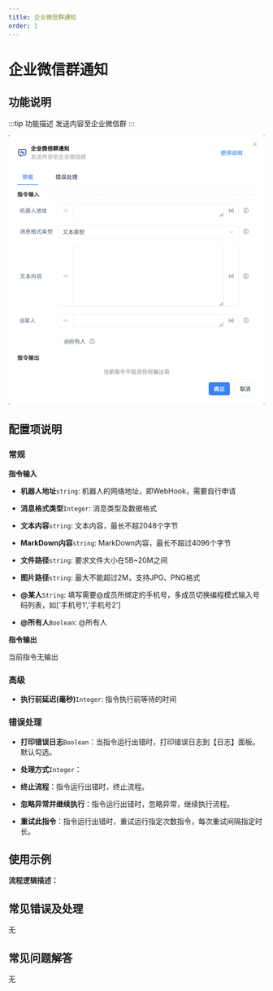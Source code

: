 ```yaml
---
title: 企业微信群通知
order: 1
---
```


# 企业微信群通知

## 功能说明

:::tip 功能描述
发送内容至企业微信群
:::

![企业微信群通知](../../../assets/企业微信群通知_command.png)

## 配置项说明

### 常规

**指令输入**

- **机器人地址**`string`: 机器人的网络地址，即WebHook，需要自行申请

- **消息格式类型**`Integer`: 消息类型及数据格式

- **文本内容**`string`: 文本内容，最长不超2048个字节

- **MarkDown内容**`string`: MarkDown内容，最长不超过4096个字节

- **文件路径**`string`: 要求文件大小在5B~20M之间

- **图片路径**`string`: 最大不能超过2M，支持JPG、PNG格式

- **@某人**`String`: 填写需要@成员所绑定的手机号，多成员切换编程模式输入号码列表，如['手机号1','手机号2']

- **@所有人**`Boolean`: @所有人


**指令输出**

当前指令无输出

### 高级

- **执行前延迟(毫秒)**`Integer`: 指令执行前等待的时间

### 错误处理

- **打印错误日志**`Boolean`：当指令运行出错时，打印错误日志到【日志】面板。默认勾选。

- **处理方式**`Integer`：

 - **终止流程**：指令运行出错时，终止流程。

 - **忽略异常并继续执行**：指令运行出错时，忽略异常，继续执行流程。

 - **重试此指令**：指令运行出错时，重试运行指定次数指令，每次重试间隔指定时长。

## 使用示例

**流程逻辑描述：** 

## 常见错误及处理

无

## 常见问题解答

无

